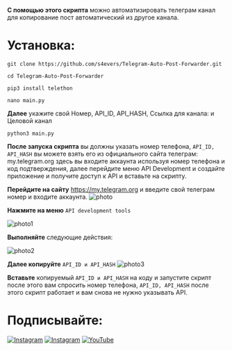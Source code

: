 **С помощью этого скрипта**  можно автоматизировать телеграм канал для копирование пост автоматический из другое канала.

# Установка:
```
git clone https://github.com/s4evers/Telegram-Auto-Post-Forwarder.git
```
```
cd Telegram-Auto-Post-Forwarder
```
```
pip3 install telethon
```
```
nano main.py
```
**Далее** укажите свой Номер, API_ID, API_HASH, Ссылка для канала:  и Целовой канал
```
python3 main.py 
```

**После запуска скрипта** вы должны указать номер телефона, `API_ID, API_HASH` вы можете взять его из официального сайта телеграм: my.telegram.org  здесь вы входите аккаунта используя номер телефона и код подтверждения, далее перейдите меню API Development и создайте приложение и получите доступ к API и вставьте на скрипту.

**Перейдите на сайту**  https://my.telegram.org и введите свой телеграм номер и входите аккаунта.
![photo](https://github.com/s4evers/Telegram-Auto-Post-Forwarder/blob/main/Screenshot_20240822_111110_Chrome.jpg)

**Нажмите на меню** `API development tools`

![photo1](https://github.com/s4evers/Telegram-Auto-Post-Forwarder/blob/main/Screenshot_20240822_111222_Chrome.jpg)

**Выполняйте** следующие действия:

![photo2](https://github.com/s4evers/Telegram-Auto-Post-Forwarder/blob/main/Screenshot_20240822_111235_Chrome.jpg)

**Далее копируйте** `API_ID и API_HASH`
![photo3](https://github.com/s4evers/Telegram-Auto-Post-Forwarder/blob/main/Screenshot_20240822_111238_Chrome.jpg)

**Вставьте** копируемый `API_ID и API_HASH`  на коду и запустите скрипт после этого вам спросить номер телефона, `API_ID, API_HASH` после этого скрипт работает и вам снова не нужно указывать API.


# Подписывайте:
[![Instagram](https://img.shields.io/badge/INSTAGRAM-FOLLOW-red?style=for-the-badge&logo=instagram)](https://instagram.com/cs.mer6)
[![Instagram](https://img.shields.io/badge/TELEGRAM-CHANNEL-red?style=for-the-badge&logo=telegram)](https://t.me/Muhammedov)
<a href="https://youtube.com/@nukotz?si=1Z6uz0wO2NpOeJUY"><img title="YouTube" src="https://img.shields.io/badge/YouTube-Channel-red?style=for-the-badge&logo=Youtube"></a>

